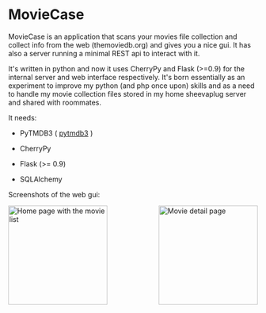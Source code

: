 MovieCase
=========

MovieCase is an application that scans your movies file collection and collect info from the web (themoviedb.org) and gives you a nice gui.
It has also a server running a minimal REST api to interact with it.

It's written in python and now it uses CherryPy and Flask (>=0.9) for the internal server and web interface respectively.
It's born essentially as an experiment to improve my python (and php once upon) skills and as a need to handle my movie collection files stored in my home sheevaplug server and shared with roommates.

It needs:

* PyTMDB3 ( [pytmdb3](https://github.com/wagnerrp/pytmdb3) )

* CherryPy

* Flask (>= 0.9)

* SQLAlchemy

Screenshots of the web gui:

<div style="float:left">
<img src="https://raw.github.com/pulmro/moviecase/master/docs/moviecase1.png" alt="Home page with the movie list" height=200/>
</div>
<div style="float:right">
<img src="https://raw.github.com/pulmro/moviecase/master/docs/moviecase2.png" alt="Movie detail page" height=200/>
</div>
